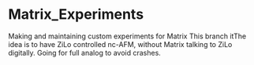 # Matrix_Experiments
Making and maintaining custom experiments for Matrix
This branch itThe idea is to have ZiLo controlled nc-AFM, without Matrix talking to ZiLo digitally. Going for full analog to avoid crashes.
